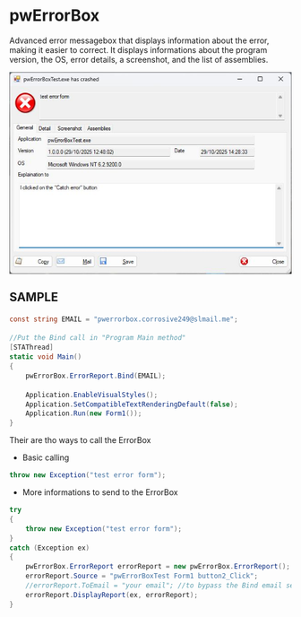 # pwErrorBox
Advanced error messagebox that displays information about the error, making it easier to correct.
It displays informations about the program version, the OS, error details, a screenshot, and the list of assemblies.

<p align="center"><img align="center" src="/Screenshot.jpg?raw=true" alt="Screenshot"></p>


## SAMPLE

``` csharp
const string EMAIL = "pwerrorbox.corrosive249@slmail.me";

//Put the Bind call in "Program Main method"
[STAThread]
static void Main()
{
	pwErrorBox.ErrorReport.Bind(EMAIL);

    Application.EnableVisualStyles();
    Application.SetCompatibleTextRenderingDefault(false);
    Application.Run(new Form1());
}
```

Their are tho ways to call the ErrorBox
* Basic calling
``` csharp
throw new Exception("test error form");
```

* More informations to send to the ErrorBox
``` csharp
try
{
	throw new Exception("test error form");
}
catch (Exception ex)
{
	pwErrorBox.ErrorReport errorReport = new pwErrorBox.ErrorReport();
    errorReport.Source = "pwErrorBoxTest Form1 button2_Click";
    //errorReport.ToEmail = "your email"; //to bypass the Bind email setting
    errorReport.DisplayReport(ex, errorReport);
}
```
